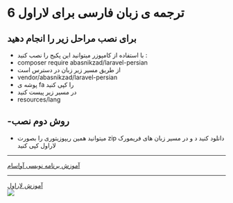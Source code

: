 # ترجمه ی زبان فارسی برای لاراول 6
## برای نصب مراحل زیر را انجام دهید
* با استفاده از کامپوزر میتوانید این پکیج را نصب کنید :
* composer require abasnikzad/laravel-persian
* از طریق مسیر زیر زبان در دسترس است 
* vendor/abasnikzad/laravel-persian
* پوشه ی fa را کپی کنید
* در مسیر زیر پیست کنید
* resources/lang

## -روش دوم نصب
* میتوانید همین ریپوزیتوری را بصورت zip دانلود کنید د و در مسیر زبان های فریمورک لاراول کپی کنید

<hr><a href="http://avasam.ir"  target="_blank">آموزش برنامه نویسی آواسام</a>
<hr><a href="https://avasam.ir/product/23" target="_blank">آموزش لاراول</a>
<br><a href="https://avasam.ir/product/23" target="_blank"><img src="https://avasam.ir/assets/img/avatars/5ccc6cd383f0b.png"></a>
